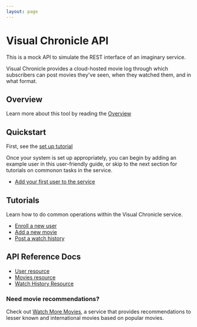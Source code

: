 ```yaml
---
layout: page
---
```


# Visual Chronicle API

This is a mock API to simulate the REST interface of an imaginary service.

Visual Chronicle provides a cloud-hosted movie log through which subscribers can post movies they've seen, when they watched them, and in what format.

## Overview

Learn more about this tool by reading the [Overview](overview.md)

## Quickstart

First, see the [set up tutorial](tutorials/before-you-start)

Once your system is set up appropriately, you can begin by adding an example user in this user-friendly guide, or skip to the next section for tutorials on commonon tasks in the service.

* [Add your first user to the service](tutorials/quickstart-add-user)

## Tutorials

Learn how to do common operations within the Visual Chronicle service.

* [Enroll a new user](tutorials/tutorial-enroll-user)
* [Add a new movie](tutorials/tutorial-add-movie)
* [Post a watch history](tutorials/tutorial-add-watch-history)

## API Reference Docs

* [User resource](api/user)
* [Movies resource](api/movies)
* [Watch History Resource](api/watch-history)

### Need movie recommendations?

Check out [Watch More Movies](https://github.com/skym97/watch_more_movies), a service that provides recommendations to lesser known and international movies based on popular movies.
